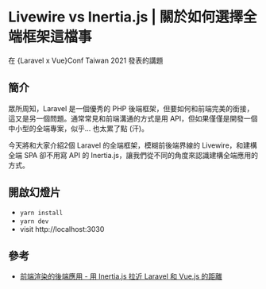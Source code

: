 # Livewire vs Inertia.js | 關於如何選擇全端框架這檔事

在 {Laravel x Vue}Conf Taiwan 2021 發表的講題

## 簡介

眾所周知，Laravel 是一個優秀的 PHP 後端框架，但要如何和前端完美的銜接，這又是另一個問題。通常常見和前端溝通的方式是用 API，但如果僅僅是開發一個中小型的全端專案，似乎... 也太累了點 (汗)。

今天將和大家介紹2個 Laravel 的全端框架，模糊前後端界線的 Livewire，和建構全端 SPA 卻不用寫 API 的 Inertia.js，讓我們從不同的角度來認識建構全端應用的方式。

## 開啟幻燈片

- `yarn install`
- `yarn dev`
- visit http://localhost:3030

## 參考

* [前端渲染的後端應用 - 用 Inertia.js 拉近 Laravel 和 Vue.js 的距離](https://docs.google.com/presentation/d/1d5W98rR35jeMDLcsV9xqaoqd-Vdo7_hnsRvuy90AzE0/edit)
